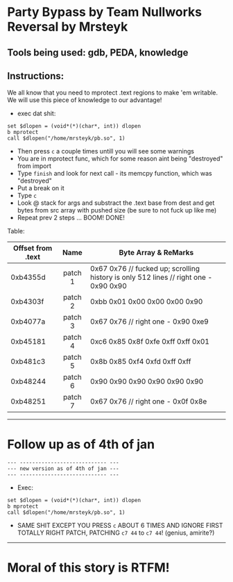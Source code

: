 # Party Bypass by Team Nullworks Reversal by Mrsteyk

## Tools being used: gdb, PEDA, knowledge

## Instructions:

We all know that you need to mprotect .text regions to make 'em writable.
We will use this piece of knowledge to our advantage!

* exec dat shit:
```
set $dlopen = (void*(*)(char*, int)) dlopen
b mprotect
call $dlopen("/home/mrsteyk/pb.so", 1)
```
* Then press `c` a couple times untill you will see some warnings
* You are in mprotect func, which for some reason aint being "destroyed" from import
* Type `finish` and look for next call - its memcpy function, which was "destroyed"
* Put a break on it
* Type `c`
* Look @ stack for args and substract the .text base from dest and get bytes from src array with pushed size (be sure to not fuck up like me)
* Repeat prev 2 steps
...
BOOM! DONE!

Table:

| Offset from .text | Name      | Byte Array & ReMarks                                                                 |
| ----------------- | :-------: | ------------------------------------------------------------------------------------ |
| 0xb4355d          | patch  1  | 0x67 0x76 // fucked up; scrolling history is only 512 lines // right one - 0x90 0x90 |
| 0xb4303f          | patch  2  | 0xbb 0x01 0x00 0x00 0x00 0x90                                                        |
| 0xb4077a          | patch  3  | 0x67 0x76 // right one - 0x90 0xe9                                                   |
| 0xb45181          | patch  4  | 0xc6 0x85 0x8f 0xfe 0xff 0xff 0x01                                                   |
| 0xb481c3          | patch  5  | 0x8b 0x85 0xf4 0xfd 0xff 0xff                                                        |
| 0xb48244          | patch  6  | 0x90 0x90 0x90 0x90 0x90 0x90                                                        |
| 0xb48251          | patch  7  | 0x67 0x76 // right one - 0x0f 0x8e                                                   |

---

# Follow up as of 4th of jan

```
--- ---------------------------- ---
--- new version as of 4th of jan ---
--- ---------------------------- ---
```

* Exec:
```
set $dlopen = (void*(*)(char*, int)) dlopen
b mprotect
call $dlopen("/home/mrsteyk/pb.so", 1)
```
* SAME SHIT EXCEPT YOU PRESS `c` ABOUT 6 TIMES AND IGNORE FIRST TOTALLY RIGHT PATCH, PATCHING `c7 44` to `c7 44`! (genius, amirite?)

---

# Moral of this story is RTFM!
